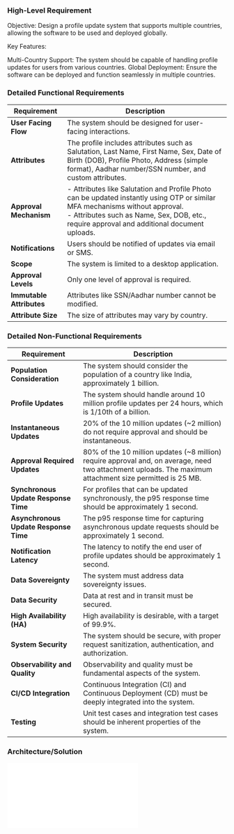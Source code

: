 ### High-Level Requirement
Objective: Design a profile update system that supports multiple countries, allowing the software to be used and deployed globally.

Key Features:

Multi-Country Support: The system should be capable of handling profile updates for users from various countries.
Global Deployment: Ensure the software can be deployed and function seamlessly in multiple countries.

### Detailed Functional Requirements

| Requirement | Description |
|-------------|-------------|
| **User Facing Flow** | The system should be designed for user-facing interactions. |
| **Attributes** | The profile includes attributes such as Salutation, Last Name, First Name, Sex, Date of Birth (DOB), Profile Photo, Address (simple format), Aadhar number/SSN number, and custom attributes. |
| **Approval Mechanism** | - Attributes like Salutation and Profile Photo can be updated instantly using OTP or similar MFA mechanisms without approval. <br> - Attributes such as Name, Sex, DOB, etc., require approval and additional document uploads. |
| **Notifications** | Users should be notified of updates via email or SMS. |
| **Scope** | The system is limited to a desktop application. |
| **Approval Levels** | Only one level of approval is required. |
| **Immutable Attributes** | Attributes like SSN/Aadhar number cannot be modified. |
| **Attribute Size** | The size of attributes may vary by country. |

### Detailed Non-Functional Requirements

| Requirement | Description |
|-------------|-------------|
| **Population Consideration** | The system should consider the population of a country like India, approximately 1 billion. |
| **Profile Updates** | The system should handle around 10 million profile updates per 24 hours, which is 1/10th of a billion. |
| **Instantaneous Updates** | 20% of the 10 million updates (~2 million) do not require approval and should be instantaneous. |
| **Approval Required Updates** | 80% of the 10 million updates (~8 million) require approval and, on average, need two attachment uploads. The maximum attachment size permitted is 25 MB. |
| **Synchronous Update Response Time** | For profiles that can be updated synchronously, the p95 response time should be approximately 1 second. |
| **Asynchronous Update Response Time** | The p95 response time for capturing asynchronous update requests should be approximately 1 second. |
| **Notification Latency** | The latency to notify the end user of profile updates should be approximately 1 second. |
| **Data Sovereignty** | The system must address data sovereignty issues. |
| **Data Security** | Data at rest and in transit must be secured. |
| **High Availability (HA)** | High availability is desirable, with a target of 99.9%. |
| **System Security** | The system should be secure, with proper request sanitization, authentication, and authorization. |
| **Observability and Quality** | Observability and quality must be fundamental aspects of the system. |
| **CI/CD Integration** | Continuous Integration (CI) and Continuous Deployment (CD) must be deeply integrated into the system. |
| **Testing** | Unit test cases and integration test cases should be inherent properties of the system. |

### Architecture/Solution
![Architecture & Solution Approach](./ARCHITECHTURE.MD)